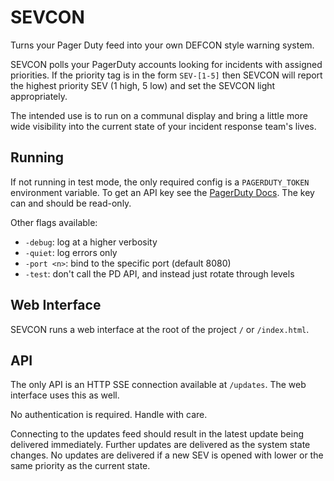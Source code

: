 # SEVCON
Turns your Pager Duty feed into your own DEFCON style warning system.

SEVCON polls your PagerDuty accounts looking for incidents with assigned priorities. If the priority tag is in the form `SEV-[1-5]` then SEVCON will report the highest priority SEV (1 high, 5 low) and set the SEVCON light appropriately.

The intended use is to run on a communal display and bring a little more wide visibility into the current state of your incident response team's lives.

## Running
If not running in test mode, the only required config is a `PAGERDUTY_TOKEN` environment variable. To get an API key see the [PagerDuty Docs](https://support.pagerduty.com/docs/using-the-api#section-generating-an-api-key). The key can and should be read-only.

Other flags available:
- `-debug`: log at a higher verbosity
- `-quiet`: log errors only
- `-port <n>`: bind to the specific port (default 8080)
- `-test`: don't call the PD API, and instead just rotate through levels

## Web Interface
SEVCON runs a web interface at the root of the project `/` or `/index.html`.

## API
The only API is an HTTP SSE connection available at `/updates`. The web interface uses this as well.

No authentication is required. Handle with care.

Connecting to the updates feed should result in the latest update being delivered immediately. Further updates are delivered as the system state changes. No updates are delivered if a new SEV is opened with lower or the same priority as the current state.